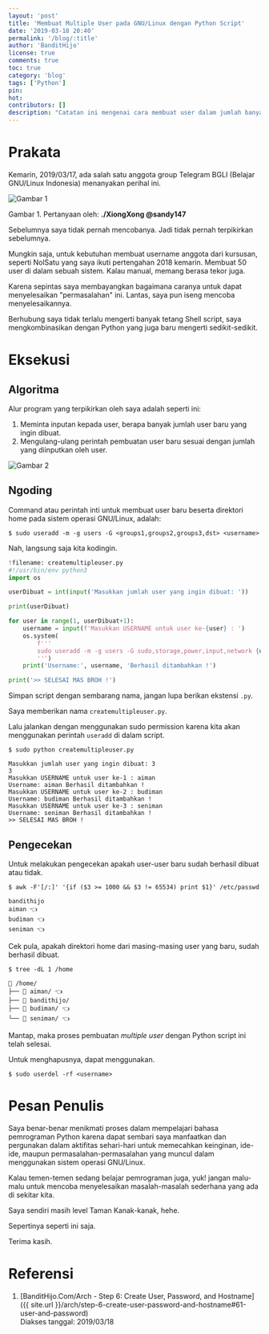 ```yaml
---
layout: 'post'
title: 'Membuat Multiple User pada GNU/Linux dengan Python Script'
date: '2019-03-18 20:40'
permalink: '/blog/:title'
author: 'BanditHijo'
license: true
comments: true
toc: true
category: 'blog'
tags: ['Python']
pin:
hot:
contributors: []
description: "Catatan ini mengenai cara membuat user dalam jumlah banyak sekaligus menggunakan Python script."
---
```


# Prakata

Kemarin, 2019/03/17, ada salah satu anggota group Telegram BGLI (Belajar GNU/Linux Indonesia) menanyakan perihal ini.

![Gambar 1](https://i.postimg.cc/N0n68vqS/gambar-01.png)

Gambar 1. Pertanyaan oleh: **./XiongXong @sandy147**

Sebelumnya saya tidak pernah mencobanya. Jadi tidak pernah terpikirkan sebelumnya.

Mungkin saja, untuk kebutuhan membuat username anggota dari kursusan, seperti NolSatu yang saya ikuti pertengahan 2018 kemarin. Membuat 50 user di dalam sebuah sistem. Kalau manual, memang berasa tekor juga.

Karena sepintas saya membayangkan bagaimana caranya untuk dapat menyelesaikan "permasalahan" ini. Lantas, saya pun iseng mencoba menyelesaikannya.

Berhubung saya tidak terlalu mengerti banyak tetang Shell script, saya mengkombinasikan dengan Python yang juga baru mengerti sedikit-sedikit.


# Eksekusi


## Algoritma

Alur program yang terpikirkan oleh saya adalah seperti ini:

1. Meminta inputan kepada user, berapa banyak jumlah user baru yang ingin dibuat.
2. Mengulang-ulang perintah pembuatan user baru sesuai dengan jumlah yang diinputkan oleh user.

![Gambar 2](https://i.postimg.cc/0jQVk0v1/gambar-02.png)


## Ngoding

Command atau perintah inti untuk membuat user baru beserta direktori home pada sistem operasi GNU/Linux, adalah:

```
$ sudo useradd -m -g users -G <groups1,groups2,groups3,dst> <username>
```

Nah, langsung saja kita kodingin.

```python
!filename: createmultipleuser.py
#!/usr/bin/env python3
import os

userDibuat = int(input('Masukkan jumlah user yang ingin dibuat: '))

print(userDibuat)

for user in range(1, userDibuat+1):
    username = input(f'Masukkan USERNAME untuk user ke-{user} : ')
    os.system(
        f'''
        sudo useradd -m -g users -G sudo,storage,power,input,network {username}
        ''')
    print('Username:', username, 'Berhasil ditambahkan !')

print('>> SELESAI MAS BROH !')
```

Simpan script dengan sembarang nama, jangan lupa berikan ekstensi `.py`.

Saya memberikan nama `createmultipleuser.py`.

Lalu jalankan dengan menggunakan sudo permission karena kita akan menggunakan perintah `useradd` di dalam script.

```
$ sudo python createmultipleuser.py
```

```
Masukkan jumlah user yang ingin dibuat: 3
3
Masukkan USERNAME untuk user ke-1 : aiman
Username: aiman Berhasil ditambahkan !
Masukkan USERNAME untuk user ke-2 : budiman
Username: budiman Berhasil ditambahkan !
Masukkan USERNAME untuk user ke-3 : seniman
Username: seniman Berhasil ditambahkan !
>> SELESAI MAS BROH !
```


## Pengecekan

Untuk melakukan pengecekan apakah user-user baru sudah berhasil dibuat atau tidak.

```
$ awk -F'[/:]' '{if ($3 >= 1000 && $3 != 65534) print $1}' /etc/passwd
```

```
bandithijo
aiman 👈️
budiman 👈️
seniman 👈️
```

Cek pula, apakah direktori home dari masing-masing user yang baru, sudah berhasil dibuat.

```
$ tree -dL 1 /home
```

```
📂 /home/
├── 📁 aiman/ 👈️
├── 📁 bandithijo/
├── 📁 budiman/ 👈️
└── 📁 seniman/ 👈️
```

Mantap, maka proses pembuatan *multiple user* dengan Python script ini telah selesai.

Untuk menghapusnya, dapat menggunakan.

```
$ sudo userdel -rf <username>
```


# Pesan Penulis

Saya benar-benar menikmati proses dalam mempelajari bahasa pemrograman Python karena dapat sembari saya manfaatkan dan pergunakan dalam aktifitas sehari-hari untuk memecahkan keinginan, ide-ide, maupun permasalahan-permasalahan yang muncul dalam menggunakan sistem operasi GNU/Linux.

Kalau temen-temen sedang belajar pemrograman juga, yuk! jangan malu-malu untuk mencoba menyelesaikan masalah-masalah sederhana yang ada di sekitar kita.

Saya sendiri masih level Taman Kanak-kanak, hehe.

Sepertinya seperti ini saja.

Terima kasih.


# Referensi

1. [BanditHijo.Com/Arch - Step 6: Create User, Password, and Hostname]({{ site.url }}/arch/step-6-create-user-password-and-hostname#61-user-and-password)
<br>Diakses tanggal: 2019/03/18

